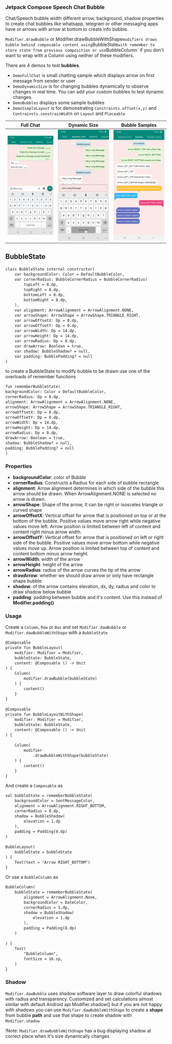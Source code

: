 ### Jetpack Compose Speech Chat Bubble

Chat/Speech bubble width different arrow, background, shadow properties to create chat bubbles
like whatsapp, telegram or other messaging apps have or arrows with arrow at bottom to create
info bubble.

`Modifier.drawBubble` or Modifier.drawBubbleWithShape` modifiers draws bubble behind
composable content using `BubbleState` with remember to store state from previous composition or use `BubbleColumn` if
you don't want to wrap with a Column using neither of these modifiers.

There are 4 demos to test **bubbles**.
* `DemoFullChat` is small chatting sample which displays arrow on first message from sender or user
* `DemoDynamicSize` is for changing bubbles dynamically to observe changes in real time. You can add your custom bubbles to test dynamic changes.
* `DemoBubbles` displays some sample bubbles
* `DemoSimpleLayout` is for demonstrating `Constraints.offset(x,y)` and `Contrainsts.constrainWidth` on `Layout` and `Placeable`

| Full Chat      | Dynamic Size   | Bubble Samples|
| ----------|-----------| -----------|
| <img src="./screenshots/demo_chat.gif"/> | <img src="./screenshots/demo_dynamic.gif"/> | <img src="./screenshots/demo_bubbles.png"/> |


## BubbleState
```
class BubbleState internal constructor(
    var backgroundColor: Color = DefaultBubbleColor,
    var cornerRadius: BubbleCornerRadius = BubbleCornerRadius(
        topLeft = 8.dp,
        topRight = 8.dp,
        bottomLeft = 8.dp,
        bottomRight = 8.dp,
    ),
    var alignment: ArrowAlignment = ArrowAlignment.NONE,
    var arrowShape: ArrowShape = ArrowShape.TRIANGLE_RIGHT,
    var arrowOffsetX: Dp = 0.dp,
    var arrowOffsetY: Dp = 0.dp,
    var arrowWidth: Dp = 14.dp,
    var arrowHeight: Dp = 14.dp,
    var arrowRadius: Dp = 0.dp,
    var drawArrow: Boolean = true,
    var shadow: BubbleShadow? = null,
    var padding: BubblePadding? = null
) 
```

to create a BubbleState to modify bubble to be drawn use one of the overloads of remember functions
```
fun rememberBubbleState(
backgroundColor: Color = DefaultBubbleColor,
cornerRadius: Dp = 8.dp,
alignment: ArrowAlignment = ArrowAlignment.NONE,
arrowShape: ArrowShape = ArrowShape.TRIANGLE_RIGHT,
arrowOffsetX: Dp = 0.dp,
arrowOffsetY: Dp = 0.dp,
arrowWidth: Dp = 14.dp,
arrowHeight: Dp = 14.dp,
arrowRadius: Dp = 0.dp,
drawArrow: Boolean = true,
shadow: BubbleShadow? = null,
padding: BubblePadding? = null
)
```
### Properties
* **backgroundColor**: color of Bubble
* **cornerRadius**: Constructs a Radius for each side of bubble rectangle
* **alignment**: Arrow alignment determines in which side of the bubble this arrow should be drawn. When ArrowAlignment.NONE is selected no arrow is drawn.
* **arrowShape**: Shape of the arrow, It can be right or isosceles triangle or curved shape
* **arrowOffsetX**: Vertical offset for arrow that is positioned on top or at the bottom of the bubble. Positive values move arrow right while negative values move left. Arrow position is limited between left of content and  content right minus arrow width.
* **arrowOffsetY**: Vertical offset for arrow that is positioned on left or right side of the bubble. Positive values move arrow bottom while negative values move up. Arrow position  is limited between top of content and  content bottom minus arrow height.
* **arrowWidth**: width of the arrow
* **arrowHeight**: height of the arrow
* **arrowRadius**: radius of the arrow curves the tip of the arrow
* **drawArrow**: whether we should draw arrow or only have rectangle shape bubble
* **shadow**: of the arrow contains elevation, dx, dy, radius and color to draw shadow below bubble
* **padding**: padding between bubble and it's content. Use this instead of **Modifier.padding()**

### Usage

Create a `Column`, `Row` or `Box` and set `Modifier.dawBubble` or `Modifier.dawBubbleWithShape` with a `BubbleState`
```
@Composable
private fun BubbleLayout(
    modifier: Modifier = Modifier,
    bubbleState: BubbleState,
    content: @Composable () -> Unit
) {
    Column(
        modifier.drawBubble(bubbleState)
    ) {
        content()
    }
}

@Composable
private fun BubbleLayoutWithShape(
    modifier: Modifier = Modifier,
    bubbleState: BubbleState,
    content: @Composable () -> Unit
) {

    Column(
        modifier
            .drawBubbleWithShape(bubbleState)
    ) {
        content()
    }
}
```
And create a `Composable` as
```
val bubbleState = rememberBubbleState(
    backgroundColor = SentMessageColor,
    alignment = ArrowAlignment.RIGHT_BOTTOM,
    cornerRadius = 8.dp,
    shadow = BubbleShadow(
        elevation = 1.dp
    ),
    padding = Padding(8.dp)
)

BubbleLayout(
    bubbleState = bubbleState
) {
    Text(text = "Arrow RIGHT_BOTTOM")
}
```

Or use a `BubbleColumn` as

```
BubbleColumn(
    bubbleState = rememberBubbleState(
        alignment = ArrowAlignment.None,
        backgroundColor = DateColor,
        cornerRadius = 5.dp,
        shadow = BubbleShadow(
            elevation = 1.dp
        ),
        padding = Padding(8.dp)
    )

) {
    Text(
        "BubbleColumn",
        fontSize = 16.sp,
    )
}
```

### Shadow
`Modifier.dawBubble` uses shadow software layer to draw colorful shadows with radius and transparency.
Customized and set calculations almost similar with default Android api Modifier.shadow()
but if you are not happy with shadows you can use `Modifier.dawBubbleWithShape` to
create a **shape** from bubble **path** and use that shape to create shadow with `Modifier.shadow`

!Note: `Modifier.drawBubbleWithShape` has a bug displaying shadow at correct place when it's size dynamically changes